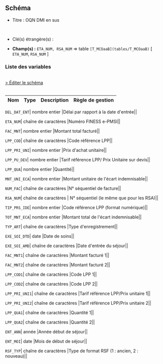 ## Schéma


- Titre : OQN DMI en sus
<br />



- Clé(s) étrangère(s) : <br />

- **Champ(s) :** `ETA_NUM, RSA_NUM`
  => table `[T_MCOaaB](tables/T_MCOaaB)` [ `ETA_NUM`, `RSA_NUM` ]<br />

 
### Liste des variables
<br />
<div>
    <a href="https://gitlab.com/healthdatahub/applications-du-hdh/schema-snds/-/tree/master/schemas/T_MCOaaFP/T_MCOaaFP.json"
       target="_blank" rel="noopener noreferrer">> Éditer le schéma</a>
</div>
<br />

Nom | Type | Description | Règle de gestion
-|-|-|-



`DEL_DAT_ENT`| nombre entier |Délai par rapport à la date d'entrée||

`ETA_NUM`| chaîne de caractères |Numéro FINESS e-PMSI||

`FAC_MNT`| nombre entier |Montant total facturé||

`LPP_COD`| chaîne de caractères |Code référence LPP||

`LPP_PRI_UNI`| nombre entier |Prix d'achat unitaire||

`LPP_PU_DEV`| nombre entier |Tarif référence LPP/ Prix Unitaire sur devis||

`LPP_QUA`| nombre entier |Quantité||

`MNT_UNI_ECA`| nombre entier |Montant unitaire de l'écart indemnisable||

`NUM_FAC`| chaîne de caractères |N° séquentiel de facture||

`RSA_NUM`| chaîne de caractères | N° séquentiel (le même que pour les RSA)||

`TIP_PRS_IDE`| nombre entier |Code référence LPP (format numérique)||

`TOT_MNT_ECA`| nombre entier |Montant total de l'écart indemnisable||

`TYP_ART`| chaîne de caractères |Type d'enregistrement||

`EXE_SOI_DTD`| date |Date de soins||

`EXE_SOI_AMD`| chaîne de caractères |Date d'entrée du séjour||

`FAC_MNT1`| chaîne de caractères |Montant facturé 1||

`FAC_MNT2`| chaîne de caractères |Montant facturé 2||

`LPP_COD1`| chaîne de caractères |Code LPP 1||

`LPP_COD2`| chaîne de caractères |Code LPP 2||

`LPP_PRI_UNI1`| chaîne de caractères |Tarif référence LPP/Prix unitaire 1||

`LPP_PRI_UNI2`| chaîne de caractères |Tarif référence LPP/Prix unitaire 2||

`LPP_QUA1`| chaîne de caractères |Quantité 1||

`LPP_QUA2`| chaîne de caractères |Quantité 2||

`ENT_ANN`| année |Année début de séjour||

`ENT_MOI`| date |Mois de début de séjour||

`RSF_TYP`| chaîne de caractères |Type de format RSF (1 : ancien, 2 : nouveau)||
